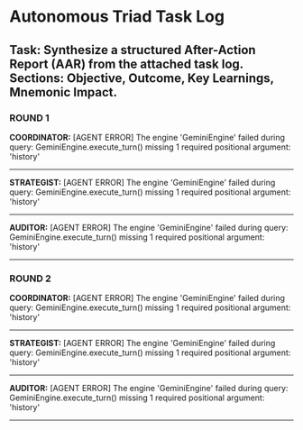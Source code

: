 # Autonomous Triad Task Log
## Task: Synthesize a structured After-Action Report (AAR) from the attached task log. Sections: Objective, Outcome, Key Learnings, Mnemonic Impact.

### ROUND 1

**COORDINATOR:**
[AGENT ERROR] The engine 'GeminiEngine' failed during query: GeminiEngine.execute_turn() missing 1 required positional argument: 'history'

---
**STRATEGIST:**
[AGENT ERROR] The engine 'GeminiEngine' failed during query: GeminiEngine.execute_turn() missing 1 required positional argument: 'history'

---
**AUDITOR:**
[AGENT ERROR] The engine 'GeminiEngine' failed during query: GeminiEngine.execute_turn() missing 1 required positional argument: 'history'

---
### ROUND 2

**COORDINATOR:**
[AGENT ERROR] The engine 'GeminiEngine' failed during query: GeminiEngine.execute_turn() missing 1 required positional argument: 'history'

---
**STRATEGIST:**
[AGENT ERROR] The engine 'GeminiEngine' failed during query: GeminiEngine.execute_turn() missing 1 required positional argument: 'history'

---
**AUDITOR:**
[AGENT ERROR] The engine 'GeminiEngine' failed during query: GeminiEngine.execute_turn() missing 1 required positional argument: 'history'

---
